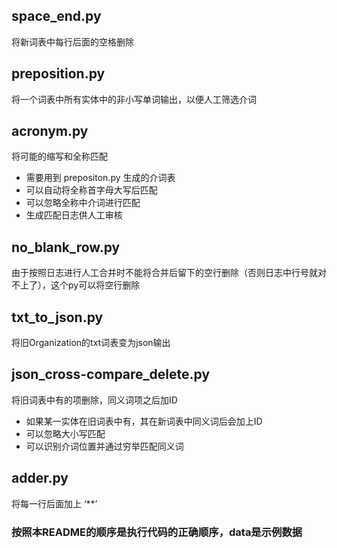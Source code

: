 ## space_end.py

将新词表中每行后面的空格删除



## preposition.py

将一个词表中所有实体中的非小写单词输出，以便人工筛选介词



## acronym.py

将可能的缩写和全称匹配

+ 需要用到 prepositon.py 生成的介词表
+ 可以自动将全称首字母大写后匹配
+ 可以忽略全称中介词进行匹配
+ 生成匹配日志供人工审核



## no_blank_row.py

由于按照日志进行人工合并时不能将合并后留下的空行删除（否则日志中行号就对不上了），这个py可以将空行删除



## txt_to_json.py

将旧Organization的txt词表变为json输出



## json_cross-compare_delete.py

将旧词表中有的项删除，同义词项之后加ID

+ 如果某一实体在旧词表中有，其在新词表中同义词后会加上ID
+ 可以忽略大小写匹配
+ 可以识别介词位置并通过穷举匹配同义词



## adder.py

将每一行后面加上 ‘**’





### 按照本README的顺序是执行代码的正确顺序，data是示例数据